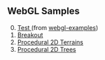 ## WebGL Samples

0. [Test ](https://solarbro.github.io/WebGL_Samples/test/)(from [webgl-examples](https://github.com/mdn/webgl-examples))
1. [Breakout](https://solarbro.github.io/WebGL_Samples/breakout/)
2. [Procedural 2D Terrains](https://solarbro.github.io/WebGL_Samples/procedural_terrains_2D/)
3. [Procedural 2D Trees](https://solarbro.github.io/WebGL_Samples/procedural_trees_2D/)
